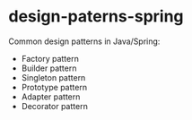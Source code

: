 # design-paterns-spring

Common design patterns in Java/Spring:

- Factory pattern
- Builder pattern
- Singleton pattern
- Prototype pattern
- Adapter pattern
- Decorator pattern

